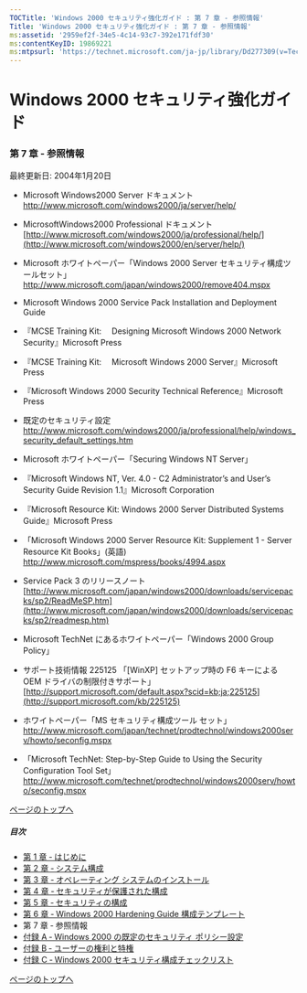```yaml
---
TOCTitle: 'Windows 2000 セキュリティ強化ガイド : 第 7 章 ‐ 参照情報'
Title: 'Windows 2000 セキュリティ強化ガイド : 第 7 章 ‐ 参照情報'
ms:assetid: '2959ef2f-34e5-4c14-93c7-392e171fdf30'
ms:contentKeyID: 19869221
ms:mtpsurl: 'https://technet.microsoft.com/ja-jp/library/Dd277309(v=TechNet.10)'
---
```


Windows 2000 セキュリティ強化ガイド
===================================

### 第 7 章 ‐ 参照情報

最終更新日: 2004年1月20日

-   Microsoft Windows2000 Server ドキュメント
    <http://www.microsoft.com/windows2000/ja/server/help/>

-   MicrosoftWindows2000 Professional ドキュメント
    [http://www.microsoft.com/windows2000/ja/professional/help/](http://www.microsoft.com/windows2000/en/server/help/)

-   Microsoft ホワイトペーパー「Windows 2000 Server セキュリティ構成ツールセット」
    <http://www.microsoft.com/japan/windows2000/remove404.mspx>

-   Microsoft Windows 2000 Service Pack Installation and Deployment Guide

-   『MCSE Training Kit:　 Designing Microsoft Windows 2000 Network Security』Microsoft Press

-   『MCSE Training Kit:　 Microsoft Windows 2000 Server』Microsoft Press

-   『Microsoft Windows 2000 Security Technical Reference』Microsoft Press

-   既定のセキュリティ設定
    <http://www.microsoft.com/windows2000/ja/professional/help/windows_security_default_settings.htm>

-   Microsoft ホワイトペーパー「Securing Windows NT Server」

-   『Microsoft Windows NT, Ver. 4.0 - C2 Administrator’s and User’s Security Guide Revision 1.1』Microsoft Corporation

-   『Microsoft Resource Kit: Windows 2000 Server Distributed Systems Guide』Microsoft Press

-   「Microsoft Windows 2000 Server Resource Kit: Supplement 1 - Server Resource Kit Books」(英語)
    <http://www.microsoft.com/mspress/books/4994.aspx>

-   Service Pack 3 のリリースノート
    [http://www.microsoft.com/japan/windows2000/downloads/servicepacks/sp2/ReadMeSP.htm](http://www.microsoft.com/japan/windows2000/downloads/servicepacks/sp2/readmesp.htm)

-   Microsoft TechNet にあるホワイトペーパー「Windows 2000 Group Policy」

-   サポート技術情報 225125 「\[WinXP\] セットアップ時の F6 キーによる OEM ドライバの制限付きサポート」
    [http://support.microsoft.com/default.aspx?scid=kb;ja;225125](http://support.microsoft.com/kb/225125)

-   ホワイトペーパー「MS セキュリティ構成ツール セット」
    <http://www.microsoft.com/japan/technet/prodtechnol/windows2000serv/howto/seconfig.mspx>

-   「Microsoft TechNet: Step-by-Step Guide to Using the Security Configuration Tool Set」
    <http://www.microsoft.com/technet/prodtechnol/windows2000serv/howto/seconfig.mspx>

[](#mainsection)[ページのトップへ](#mainsection)

##### 目次

-   [第 1 章 ‐ はじめに](https://technet.microsoft.com/ja-jp/library/3c5e9d75-489a-42b8-b36a-c6bfc9a5629c(v=TechNet.10))
-   [第 2 章 ‐ システム構成](https://technet.microsoft.com/ja-jp/library/2cbbad44-9325-4fba-9f0d-7218f396a681(v=TechNet.10))
-   [第 3 章 ‐ オペレーティング システムのインストール](https://technet.microsoft.com/ja-jp/library/26a66035-929e-4c7b-8a56-163f10c92d5a(v=TechNet.10))
-   [第 4 章 ‐ セキュリティが保護された構成](https://technet.microsoft.com/ja-jp/library/c2b650f0-a5cd-4a28-9af8-414b0a13ec52(v=TechNet.10))
-   [第 5 章 ‐ セキュリティの構成](https://technet.microsoft.com/ja-jp/library/31247154-35b9-422f-a1a8-0b0c5a15dbd5(v=TechNet.10))
-   [第 6 章 ‐ Windows 2000 Hardening Guide 構成テンプレート](https://technet.microsoft.com/ja-jp/library/b2f34dd1-f589-4a8c-8d73-f7f8fed35a20(v=TechNet.10))
-   第 7 章 ‐ 参照情報
-   [付録 A ‐ Windows 2000 の既定のセキュリティ ポリシー設定](https://technet.microsoft.com/ja-jp/library/86ce92ab-355a-4832-b136-821a365438d6(v=TechNet.10))
-   [付録 B ‐ ユーザーの権利と特権](https://technet.microsoft.com/ja-jp/library/c855202b-61e4-424e-97f0-c9a7844ee442(v=TechNet.10))
-   [付録 C ‐ Windows 2000 セキュリティ構成チェックリスト](https://technet.microsoft.com/ja-jp/library/b9d25c1e-bbeb-4ad1-a5ea-5b2022186da4(v=TechNet.10))

[](#mainsection)[ページのトップへ](#mainsection)
